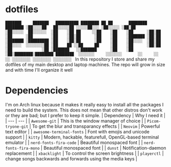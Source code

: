 # dotfiles
` ███████     ███████   ██████████ ████████ ██ ██       ████████  ████████
░██░░░░██   ██░░░░░██ ░░░░░██░░░ ░██░░░░░ ░██░██      ░██░░░░░  ██░░░░░░ 
░██    ░██ ██     ░░██    ░██    ░██      ░██░██      ░██      ░██       
░██    ░██░██      ░██    ░██    ░███████ ░██░██      ░███████ ░█████████
░██    ░██░██      ░██    ░██    ░██░░░░  ░██░██      ░██░░░░  ░░░░░░░░██
░██    ██ ░░██     ██     ░██    ░██      ░██░██      ░██             ░██
░███████   ░░███████      ░██    ░██      ░██░████████░████████ ████████ 
░░░░░░░     ░░░░░░░       ░░     ░░       ░░ ░░░░░░░░ ░░░░░░░░ ░░░░░░░░  `
In this repository I store and share my dotfiles of my main desktop and laptop machines. 
The repo will grow in size and with time I'll organize it well
# Dependencies
I'm on Arch linux because it makes it really easy to install all the packages I need to build the system. This does not mean that other distros don't work or they are bad; but I prefer to keep it simple.
| Dependency               | Why I need it                                                 |
| ---                      | ---                                                           |
| `Awesome-git`            | This is the window manager of choice                          |
| `Picom-tryone-git`       | To get the blur and transparancy effects                      |
| `Neovim`                 | Powerful text editor                                          |
| `awesome-terminal-fonts` | Font with emojis and unicode support                          |
| `kitty`                  | Modern, hackable, featurefull, OpenGL-based terminal emulator |
| `nerd-fonts-fira-code`   | Beautiful monospaced font                                     |
| `nerd-fonts-fira-mono`   | Beautiful monospaced font                                     |
| `dunst`                  | Notification-daemon replacement                               |
| `xbacklight`             | To control the screen brightness                              |
| `playerctl`              | change songs backwards and forwards using the media keys      |
